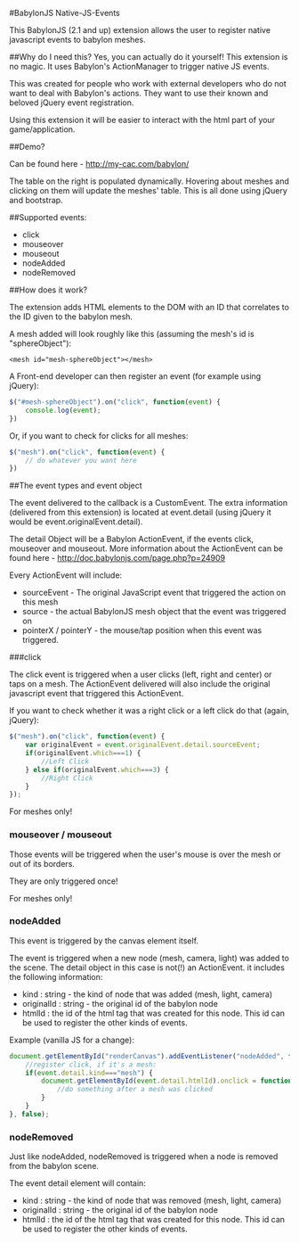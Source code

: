 #BabylonJS Native-JS-Events

This BabylonJS (2.1 and up) extension allows the user to register native javascript events to babylon meshes.

##Why do I need this?
Yes, you can actually do it yourself! This extension is no magic. It uses Babylon's ActionManager to trigger native JS events.

This was created for people who work with external developers who do not want to deal with Babylon's actions. They want to use their known and beloved jQuery event registration.

Using this extension it will be easier to interact with the html part of your game/application.

##Demo?

Can be found here - http://my-cac.com/babylon/

The table on the right is populated dynamically. Hovering about meshes and clicking on them will update the meshes' table. This is all done using jQuery and bootstrap.

##Supported events:

* click
* mouseover
* mouseout
* nodeAdded
* nodeRemoved

##How does it work?

The extension adds HTML elements to the DOM with an ID that correlates to the ID given to the babylon mesh.

A mesh added will look roughly like this (assuming the mesh's id is "sphereObject"):

`<mesh id="mesh-sphereObject"></mesh>`

A Front-end developer can then register an event (for example using jQuery):

```javascript
$("#mesh-sphereObject").on("click", function(event) {
    console.log(event);
})
```

Or, if you want to check for clicks for all meshes:

```javascript
$("mesh").on("click", function(event) {
    // do whatever you want here
})
```

##The event types and event object

The event delivered to the callback is a CustomEvent. The extra information (delivered from this extension) is located at event.detail (using jQuery it would be event.originalEvent.detail).

The detail Object will be a Babylon ActionEvent, if the events click, mouseover and mouseout. More information about the ActionEvent can be found here - http://doc.babylonjs.com/page.php?p=24909

Every ActionEvent will include:

* sourceEvent - The original JavaScript event that triggered the action on this mesh
* source - the actual BabylonJS mesh object that the event was triggered on
* pointerX / pointerY - the mouse/tap position when this event was triggered.

###click

The click event is triggered when a user clicks (left, right and center) or taps on a mesh. The ActionEvent delivered will also include the original javascript event that triggered this ActionEvent.

If you want to check whether it was a right click or a left click do that (again, jQuery):

```javascript
$("mesh").on("click", function(event) {
    var originalEvent = event.originalEvent.detail.sourceEvent;
    if(originalEvent.which===1) {
        //Left Click
    } else if(originalEvent.which===3) {
        //Right Click
    }
});
```

For meshes only!

### mouseover / mouseout

Those events will be triggered when the user's mouse is over the mesh or out of its borders.

They are only triggered once!

For meshes only!

### nodeAdded

This event is triggered by the canvas element itself.

The event is triggered when a new node (mesh, camera, light) was added to the scene. The detail object in this case is not(!) an ActionEvent. it includes the following information:

* kind : string - the kind of node that was added (mesh, light, camera)
* originalId : string - the original id of the babylon node
* htmlId : the id of the html tag that was created for this node. This id can be used to register the other kinds of events.

Example (vanilla JS for a change):

```javascript
document.getElementById("renderCanvas").addEventListener("nodeAdded", function (event) {
    //register click, if it's a mesh:
    if(event.detail.kind==="mesh") {
        document.getElementById(event.detail.htmlId).onclick = function(clickActionEvent) {
            //do something after a mesh was clicked
        }
    }
}, false);
```

### nodeRemoved

Just like nodeAdded, nodeRemoved is triggered when a node is removed from the babylon scene.

The event detail element will contain:

* kind : string - the kind of node that was removed (mesh, light, camera)
* originalId : string - the original id of the babylon node
* htmlId : the id of the html tag that was created for this node. This id can be used to register the other kinds of events.




